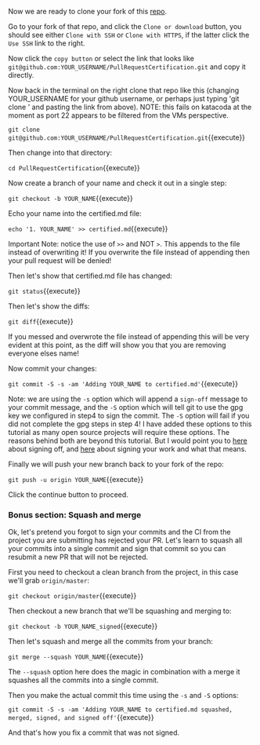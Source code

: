 Now we are ready to clone your fork of this
[repo](https://github.com/GitCertifiedCollaborator/PullRequestCertification).

Go to your fork of that repo, and click the `Clone or download` button,
you should see either `Clone with SSH` or `Clone with HTTPS`, if the
latter click the `Use SSH` link to the right.

Now click the `copy button` or select the link that looks like
`git@github.com:YOUR_USERNAME/PullRequestCertification.git`
and copy it directly.

Now back in the terminal on the right clone that repo like this
(changing YOUR_USERNAME for your github username, or perhaps just typing
'git clone ' and pasting the link from above).  NOTE: this fails on
katacoda at the moment as port 22 appears to be filtered from the VMs
perspective.

`git clone git@github.com:YOUR_USERNAME/PullRequestCertification.git`{{execute}}

Then change into that directory:

`cd PullRequestCertification`{{execute}}

Now create a branch of your name and check it out in a single step:

`git checkout -b YOUR_NAME`{{execute}}

Echo your name into the certified.md file:

`echo '1. YOUR_NAME' >> certified.md`{{execute}}

Important Note: notice the use of `>>` and NOT `>`.  This appends to the
file instead of overwriting it! If you overwrite the file instead of
appending then your pull request will be denied!

Then let's show that certified.md file has changed:

`git status`{{execute}}

Then let's show the diffs:

`git diff`{{execute}}

If you messed and overwrote the file instead of appending this will be
very evident at this point, as the diff will show you that you are removing everyone
elses name!

Now commit your changes:

`git commit -S -s -am 'Adding YOUR_NAME to certified.md'`{{execute}}

  Note: we are using the `-s` option which will append a `sign-off` message to your commit message, and the `-S` option which will tell git to use the gpg key we configured in step4 to sign the commit.  The `-S` option will fail if you did not complete the gpg steps in step 4!  I have added these options to this tutorial as many open source projects will require these options.  The reasons behind both are beyond this tutorial.  But I would point you to [here](https://stackoverflow.com/questions/1962094/what-is-the-sign-off-feature-in-git-for) about signing off, and [here](https://git-scm.com/book/en/v2/Git-Tools-Signing-Your-Work) about signing your work and what that means.

Finally we will push your new branch back to your fork of the repo:

`git push -u origin YOUR_NAME`{{execute}}

Click the continue button to proceed.

### Bonus section: Squash and merge

Ok, let's pretend you forgot to sign your commits and the CI from the project you are submitting has rejected your PR.  Let's learn to squash all your commits into a single commit and sign that commit so you can resubmit a new PR that will not be rejected.

First you need to checkout a clean branch from the project, in this case we'll grab `origin/master`:

`git checkout origin/master`{{execute}}

Then checkout a new branch that we'll be squashing and merging to:

`git checkout -b YOUR_NAME_signed`{{execute}}

Then let's squash and merge all the commits from your branch:

`git merge --squash YOUR_NAME`{{execute}}

The `--squash` option here does the magic in combination with a merge it squashes all the commits into a single commit.

Then you make the actual commit this time using the `-s` and `-S` options:

`git commit -S -s -am 'Adding YOUR_NAME to certified.md squashed, merged, signed, and signed off'`{{execute}}

And that's how you fix a commit that was not signed.
